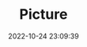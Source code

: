 ---
weight: 1
images:
- /images/edited/171.jpeg
title: Picture
date: 2022-10-24 23:09:39
tags: [luminarneo,work,ilce7m3,horse,animals]
---